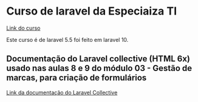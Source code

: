 # Curso de laravel da Especiaiza TI

[Link do curso](https://academy.especializati.com.br/aula/apresentacao-sistema-curso-laravel-55)

Este curso é de laravel 5.5 foi feito em laravel 10.

## Documentação do Laravel collective (HTML 6x) usado nas aulas 8 e 9 do módulo 03 - Gestão de marcas, para criação de formulários
[Link da documentação do Laravel Collective](https://laravelcollective.com/docs/)

